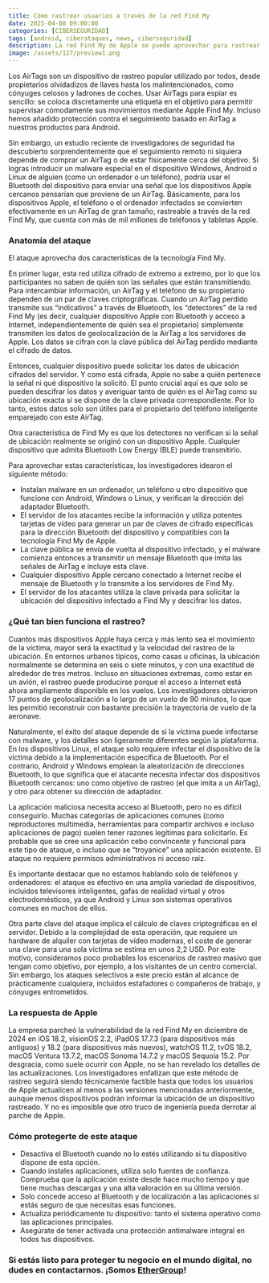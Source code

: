 ```yaml
---
title: Cómo rastrear usuarios a través de la red Find My
date: 2025-04-08 09:00:00 
categories: [CIBERSEGURIDAD]
tags: [android, ciberataques, news, ciberseguridad]
description: La red Find My de Apple se puede aprovechar para rastrear de forma remota dispositivos Android, Windows y Linux de otros proveedores
image: /assets/127/preview1.png
---
```


Los AirTags son un dispositivo de rastreo popular utilizado por todos, desde propietarios olvidadizos de llaves hasta los malintencionados, como cónyuges celosos y ladrones de coches. Usar AirTags para espiar es sencillo: se coloca discretamente una etiqueta en el objetivo para permitir supervisar cómodamente sus movimientos mediante Apple Find My. Incluso hemos añadido protección contra el seguimiento basado en AirTag a nuestros productos para Android.

Sin embargo, un estudio reciente de investigadores de seguridad ha descubierto sorprendentemente que el seguimiento remoto ni siquiera depende de comprar un AirTag o de estar físicamente cerca del objetivo. Si logras introducir un malware especial en el dispositivo Windows, Android o Linux de alguien (como un ordenador o un teléfono), podría usar el Bluetooth del dispositivo para enviar una señal que los dispositivos Apple cercanos pensarían que proviene de un AirTag. Básicamente, para los dispositivos Apple, el teléfono o el ordenador infectados se convierten efectivamente en un AirTag de gran tamaño, rastreable a través de la red Find My, que cuenta con más de mil millones de teléfonos y tabletas Apple.

### Anatomía del ataque

El ataque aprovecha dos características de la tecnología Find My.

En primer lugar, esta red utiliza cifrado de extremo a extremo, por lo que los participantes no saben de quién son las señales que están transmitiendo. Para intercambiar información, un AirTag y el teléfono de su propietario dependen de un par de claves criptográficas. Cuando un AirTag perdido transmite sus “indicativos” a través de Bluetooth, los “detectores” de la red Find My (es decir, cualquier dispositivo Apple con Bluetooth y acceso a Internet, independientemente de quién sea el propietario) simplemente transmiten los datos de geolocalización de la AirTag a los servidores de Apple. Los datos se cifran con la clave pública del AirTag perdido mediante el cifrado de datos.

Entonces, cualquier dispositivo puede solicitar los datos de ubicación cifrados del servidor. Y como está cifrada, Apple no sabe a quién pertenece la señal ni qué dispositivo la solicitó. El punto crucial aquí es que solo se pueden descifrar los datos y averiguar tanto de quién es el AirTag como su ubicación exacta si se dispone de la clave privada correspondiente. Por lo tanto, estos datos solo son útiles para el propietario del teléfono inteligente emparejado con este AirTag.

Otra característica de Find My es que los detectores no verifican si la señal de ubicación realmente se originó con un dispositivo Apple. Cualquier dispositivo que admita Bluetooth Low Energy (BLE) puede transmitirlo.

Para aprovechar estas características, los investigadores idearon el siguiente método:

- Instalan malware en un ordenador, un teléfono u otro dispositivo que funcione con Android, Windows o Linux, y verifican la dirección del adaptador Bluetooth.
- El servidor de los atacantes recibe la información y utiliza potentes tarjetas de vídeo para generar un par de claves de cifrado específicas para la dirección Bluetooth del dispositivo y compatibles con la tecnología Find My de Apple.
- La clave pública se envía de vuelta al dispositivo infectado, y el malware comienza entonces a transmitir un mensaje Bluetooth que imita las señales de AirTag e incluye esta clave.
- Cualquier dispositivo Apple cercano conectado a Internet recibe el mensaje de Bluetooth y lo transmite a los servidores de Find My.
- El servidor de los atacantes utiliza la clave privada para solicitar la ubicación del dispositivo infectado a Find My y descifrar los datos.

### ¿Qué tan bien funciona el rastreo?

Cuantos más dispositivos Apple haya cerca y más lento sea el movimiento de la víctima, mayor será la exactitud y la velocidad del rastreo de la ubicación. En entornos urbanos típicos, como casas u oficinas, la ubicación normalmente se determina en seis o siete minutos, y con una exactitud de alrededor de tres metros. Incluso en situaciones extremas, como estar en un avión, el rastreo puede producirse porque el acceso a Internet está ahora ampliamente disponible en los vuelos. Los investigadores obtuvieron 17 puntos de geolocalización a lo largo de un vuelo de 90 minutos, lo que les permitió reconstruir con bastante precisión la trayectoria de vuelo de la aeronave.

Naturalmente, el éxito del ataque depende de si la víctima puede infectarse con malware, y los detalles son ligeramente diferentes según la plataforma. En los dispositivos Linux, el ataque solo requiere infectar el dispositivo de la víctima debido a la implementación específica de Bluetooth. Por el contrario, Android y Windows emplean la aleatorización de direcciones Bluetooth, lo que significa que el atacante necesita infectar dos dispositivos Bluetooth cercanos: uno como objetivo de rastreo (el que imita a un AirTag), y otro para obtener su dirección de adaptador.

La aplicación maliciosa necesita acceso al Bluetooth, pero no es difícil conseguirlo. Muchas categorías de aplicaciones comunes (como reproductores multimedia, herramientas para compartir archivos e incluso aplicaciones de pago) suelen tener razones legítimas para solicitarlo. Es probable que se cree una aplicación cebo convincente y funcional para este tipo de ataque, o incluso que se “troyanice” una aplicación existente. El ataque no requiere permisos administrativos ni acceso raíz.

Es importante destacar que no estamos hablando solo de teléfonos y ordenadores: el ataque es efectivo en una amplia variedad de dispositivos, incluidos televisores inteligentes, gafas de realidad virtual y otros electrodomésticos, ya que Android y Linux son sistemas operativos comunes en muchos de ellos.

Otra parte clave del ataque implica el cálculo de claves criptográficas en el servidor. Debido a la complejidad de esta operación, que requiere un hardware de alquiler con tarjetas de vídeo modernas, el coste de generar una clave para una sola víctima se estima en unos 2,2 USD. Por este motivo, consideramos poco probables los escenarios de rastreo masivo que tengan como objetivo, por ejemplo, a los visitantes de un centro comercial. Sin embargo, los ataques selectivos a este precio están al alcance de prácticamente cualquiera, incluidos estafadores o compañeros de trabajo, y cónyuges entrometidos.

### La respuesta de Apple

La empresa parcheó la vulnerabilidad de la red Find My en diciembre de 2024 en iOS 18.2, visionOS 2.2, iPadOS 17.7.3 (para dispositivos más antiguos) y 18.2 (para dispositivos más nuevos), watchOS 11.2, tvOS 18.2, macOS Ventura 13.7.2, macOS Sonoma 14.7.2 y macOS Sequoia 15.2. Por desgracia, como suele ocurrir con Apple, no se han revelado los detalles de las actualizaciones. Los investigadores enfatizan que este método de rastreo seguirá siendo técnicamente factible hasta que todos los usuarios de Apple actualicen al menos a las versiones mencionadas anteriormente, aunque menos dispositivos podrán informar la ubicación de un dispositivo rastreado. Y no es imposible que otro truco de ingeniería pueda derrotar al parche de Apple.

### Cómo protegerte de este ataque

- Desactiva el Bluetooth cuando no lo estés utilizando si tu dispositivo dispone de esta opción.
- Cuando instales aplicaciones, utiliza solo fuentes de confianza. Comprueba que la aplicación existe desde hace mucho tiempo y que tiene muchas descargas y una alta valoración en su última versión.
- Solo concede acceso al Bluetooth y de localización a las aplicaciones si estás seguro de que necesitas esas funciones.
- Actualiza periódicamente tu dispositivo: tanto el sistema operativo como las aplicaciones principales.
- Asegúrate de tener activada una protección antimalware integral en todos tus dispositivos.

### Si estás listo para proteger tu negocio en el mundo digital, no dudes en contactarnos. ¡Somos [EtherGroup](https://ethergroup.mx/)!

